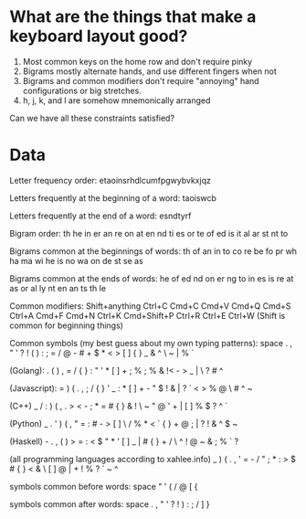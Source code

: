 # What are the things that make a keyboard layout good?

1. Most common keys on the home row and don't require pinky
2. Bigrams mostly alternate hands, and use different fingers when not
4. Bigrams and common modifiers don't require "annoying" hand configurations or big stretches.
5. h, j, k, and l are somehow mnemonically arranged

Can we have all these constraints satisfied?

# Data

Letter frequency order:
etaoinsrhdlcumfpgwybvkxjqz

Letters frequently at the beginning of a word:
taoiswcb

Letters frequently at the end of a word:
esndtyrf

Bigram order:
th he in er an re on at en nd ti es or te of ed is it al ar st nt to

Bigrams common at the beginnings of words:
th of an in to co re be fo pr wh ha ma wi he is no wa on de st se as

Bigrams common at the ends of words:
he of ed nd on er ng to in es is re at as or al ly nt en an ts th le

Common modifiers:
Shift+anything Ctrl+C Cmd+C Cmd+V Cmd+Q Cmd+S Ctrl+A Cmd+F Cmd+N Ctrl+K Cmd+Shift+P Ctrl+R Ctrl+E Ctrl+W
(Shift is common for beginning things)

Common symbols (my best guess about my own typing patterns):
    space . , " ' ? ! ( ) : ; = / @ - # + $ * < > [ ] { } _ & ^ \ ~ | % `

(Golang):
    . ( ) , = / { } : " ' * [ ] + ; % ; % & !< - > _ | \ ? # ^

(Javascript):
    = ) ( . , ; / { } ' _ : * [ ] + - " $ ! & | ? ` < > % @ \ # ^ ~

(C++)
    _ / : ) ( , . > < - ; * = # { } & ! \ ~ " @ ' + | [ ] % $ ? ^ `

(Python)
    _ . ' ) ( , " = : # - > [ ] \ / % * < ` { } + @ ; | ? ! & ^ $ ~

(Haskell)
    \- . , ( ) > = : < $ " * ' [ ] _ | # { } + / \ ^ ! @ ~ & ; % ` ?

(all programming languages according to xahlee.info)
    _ ) ( . , ' = - / " ; * : > $ # { } < & \ [ ] @ | + ! % ? ` ~ ^


symbols common before words:
space " ' ( / @ [ {

symbols common after words:
space . , " ' ? ! ) : ; / ] }



